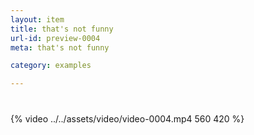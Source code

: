 ```yaml
---
layout: item
title: that's not funny
url-id: preview-0004
meta: that's not funny

category: examples

---
```


<div class="embed-responsive embed-responsive-16by9" style="margin-top: 40px;">
  {% video ../../assets/video/video-0004.mp4 560 420 %}
</div>
